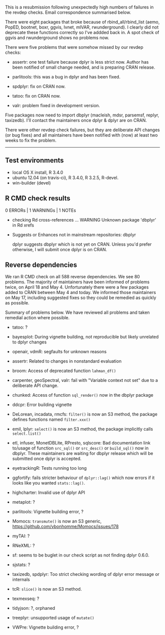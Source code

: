 This is a resubmission following unexpectedly high numbers of failures in the revdep checks. Email correspondence summarised below.

There were eight packages that broke because of rbind_all/rbind_list
(aemo, PopED, bootnet, boxr, ggvis, lvnet, mlVAR, rwunderground). I
clearly did not deprecate these functions correctly so I've addded back
in. A spot check of ggvis and rwunderground shows no problems now.

There were five problems that were somehow missed by our revdep checks:

- assertr: one test failure because dplyr is less strict now. Author has been
  notified of small change needed, and is preparing CRAN release.

- parlitools: this was a bug in dplyr and has been fixed.

- spdplyr: fix on CRAN now.

- tatoo: fix on CRAN now.

- valr: problem fixed in development version.

Five packages now need to import dbplyr (macleish, mdsr, parsemsf,
replyr, taxizedb). I'll contact the maintainers once dplyr & dplyr
are on CRAN.

There were other revdep check failures, but they are deliberate API changes (or bug fixes) and all maintainers have been notified with (now) at least two weeks to fix the problem.

---

## Test environments

* local OS X install, R 3.4.0
* ubuntu 12.04 (on travis-ci), R 3.4.0, R 3.2.5, R-devel.
* win-builder (devel)

## R CMD check results

0 ERRORs | 1 WARNINGs | 1 NOTEs

* checking Rd cross-references ... WARNING
  Unknown package 'dbplyr' in Rd xrefs

* Suggests or Enhances not in mainstream repositories:  dbplyr

  dplyr suggests dbplyr which is not yet on CRAN. Unless you'd prefer 
  otherwise, I will submit once dplyr is on CRAN.

## Reverse dependencies

We ran R CMD check on all 588 reverse dependencies. We see 80 problems. The majority of maintainers have been informed of problems twice, on April 18 and May 4. Unfortunately there were a few packages added to CRAN between May 4 and today. We informed those maintainers on May 17, including suggested fixes so they could be remedied as quickly as possible.

Summary of problems below. We have reviewed all problems and taken remedial action where possible.

* tatoo: ?

* bayesplot: During vignette building, not reproducible but likely unrelated to dplyr changes

* openair, vdmR: segfaults for unknown reasons

* assertr: Related to changes in nonstandard evaluation

* broom: Access of deprecated function `lahman_df()`

* carpenter, geoSpectral, valr: fail with "Variable context not set" due
  to a deliberate API change.

* chunked: Access of function `sql_render()` now in the dbplyr package

* ddcpr: Error building vignette

* DeLorean, incadata, rmcfs: `filter()` is now an S3 method, the package 
  defines functions named `filter.xxx()`

* emil, lplyr: `select()` is now an S3 method, the package implicitly calls 
  `select.list()`

* etl, infuser, MonetDBLite, RPresto, sqlscore: Bad documentation link to/usage 
  of function `src_sql()` or `src_desc()` or `build_sql()` now in dbplyr. 
  These maintainers are waiting for dbplyr release which will be submitted
  once dplyr is accepted.

* eyetrackingR: Tests running too long

* ggfortify: fails stricter behaviour of `dplyr::lag()` which now errors 
  if it looks like you wanted `stats::lag()`.

* highcharter: Invalid use of dplyr API

* metaplot: ?

* parlitools: Vignette building error, ?

* Momocs: `transmute()` is now an S3 generic, 
  https://github.com/vbonhomme/Momocs/issues/178

* myTAI: ?

* RNeXML: ?

* sf: seems to be buglet in our check script as not finding dplyr 0.6.0.

* sjstats: ?

* taxizedb, spdplyr: Too strict checking wording of dplyr error message or
  internals

* tcR: `slice()` is now an S3 method.

* texmexseq: ?

* tidyjson: ?, orphaned

* treeplyr: unsupported usage of `mutate()`

* VWPre: Vignette building error, ?
